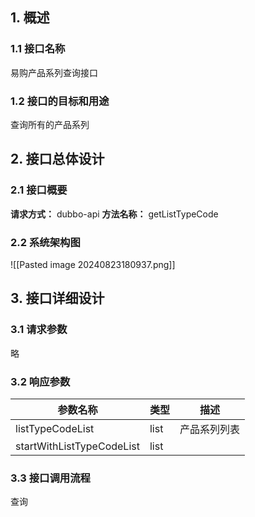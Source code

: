 ## 1. 概述
### 1.1 接口名称
易购产品系列查询接口
### 1.2 接口的目标和用途
查询所有的产品系列

## 2. 接口总体设计
### 2.1 接口概要
**请求方式：**
dubbo-api
**方法名称：**
getListTypeCode
### 2.2 系统架构图
![[Pasted image 20240823180937.png]]

## 3. 接口详细设计
### 3.1 请求参数
略
### 3.2 响应参数

| 参数名称                      | 类型   | 描述     |
| ------------------------- | ---- | ------ |
| listTypeCodeList          | list | 产品系列列表 |
| startWithListTypeCodeList | list |        |
### 3.3 接口调用流程
查询
